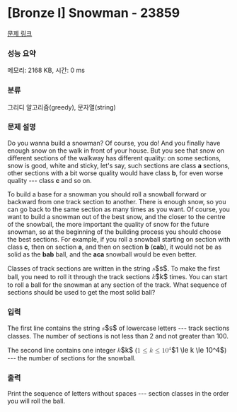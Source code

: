 # [Bronze I] Snowman - 23859 

[문제 링크](https://www.acmicpc.net/problem/23859) 

### 성능 요약

메모리: 2168 KB, 시간: 0 ms

### 분류

그리디 알고리즘(greedy), 문자열(string)

### 문제 설명

<p>Do you wanna build a snowman? Of course, you do! And you finally have enough snow on the walk in front of your house. But you see that snow on different sections of the walkway has different quality: on some sections, snow is good, white and sticky, let's say, such sections are class <strong>a</strong> sections, other sections with a bit worse quality would have class <strong>b</strong>, for even worse quality --- class <strong>c</strong> and so on.</p>

<p>To build a base for a snowman you should roll a snowball forward or backward from one track section to another. There is enough snow, so you can go back to the same section as many times as you want.  Of course, you want to build a snowman out of the best snow, and the closer to the centre of the snowball, the more important the quality of snow for the future snowman, so at the beginning of the building process you should choose the best sections. For example, if you roll a snowball starting on section with class <strong>c</strong>, then on section <strong>a</strong>, and then on section <strong>b</strong> (<strong>cab</strong>), it would not be as solid as the <strong>bab</strong> ball, and the <strong>aca</strong> snowball would be even better.</p>

<p>Classes of track sections are written in the string <mjx-container class="MathJax" jax="CHTML" style="font-size: 109%; position: relative;"><mjx-math class="MJX-TEX" aria-hidden="true"><mjx-mi class="mjx-i"><mjx-c class="mjx-c1D460 TEX-I"></mjx-c></mjx-mi></mjx-math><mjx-assistive-mml unselectable="on" display="inline"><math xmlns="http://www.w3.org/1998/Math/MathML"><mi>s</mi></math></mjx-assistive-mml><span aria-hidden="true" class="no-mathjax mjx-copytext">$s$</span></mjx-container>. To make the first ball, you need to roll it through the track sections <mjx-container class="MathJax" jax="CHTML" style="font-size: 109%; position: relative;"><mjx-math class="MJX-TEX" aria-hidden="true"><mjx-mi class="mjx-i"><mjx-c class="mjx-c1D458 TEX-I"></mjx-c></mjx-mi></mjx-math><mjx-assistive-mml unselectable="on" display="inline"><math xmlns="http://www.w3.org/1998/Math/MathML"><mi>k</mi></math></mjx-assistive-mml><span aria-hidden="true" class="no-mathjax mjx-copytext">$k$</span></mjx-container> times. You can start to roll a ball for the snowman at any section of the track. What sequence of sections should be used to get the most solid ball?</p>

### 입력 

 <p>The first line contains the string <mjx-container class="MathJax" jax="CHTML" style="font-size: 109%; position: relative;"><mjx-math class="MJX-TEX" aria-hidden="true"><mjx-mi class="mjx-i"><mjx-c class="mjx-c1D460 TEX-I"></mjx-c></mjx-mi></mjx-math><mjx-assistive-mml unselectable="on" display="inline"><math xmlns="http://www.w3.org/1998/Math/MathML"><mi>s</mi></math></mjx-assistive-mml><span aria-hidden="true" class="no-mathjax mjx-copytext">$s$</span></mjx-container> of lowercase letters --- track sections classes. The number of sections is not less than 2 and not greater than 100.</p>

<p>The second line contains one integer <mjx-container class="MathJax" jax="CHTML" style="font-size: 109%; position: relative;"><mjx-math class="MJX-TEX" aria-hidden="true"><mjx-mi class="mjx-i"><mjx-c class="mjx-c1D458 TEX-I"></mjx-c></mjx-mi></mjx-math><mjx-assistive-mml unselectable="on" display="inline"><math xmlns="http://www.w3.org/1998/Math/MathML"><mi>k</mi></math></mjx-assistive-mml><span aria-hidden="true" class="no-mathjax mjx-copytext">$k$</span></mjx-container> (<mjx-container class="MathJax" jax="CHTML" style="font-size: 109%; position: relative;"><mjx-math class="MJX-TEX" aria-hidden="true"><mjx-mn class="mjx-n"><mjx-c class="mjx-c31"></mjx-c></mjx-mn><mjx-mo class="mjx-n" space="4"><mjx-c class="mjx-c2264"></mjx-c></mjx-mo><mjx-mi class="mjx-i" space="4"><mjx-c class="mjx-c1D458 TEX-I"></mjx-c></mjx-mi><mjx-mo class="mjx-n" space="4"><mjx-c class="mjx-c2264"></mjx-c></mjx-mo><mjx-msup space="4"><mjx-mn class="mjx-n"><mjx-c class="mjx-c31"></mjx-c><mjx-c class="mjx-c30"></mjx-c></mjx-mn><mjx-script style="vertical-align: 0.393em;"><mjx-mn class="mjx-n" size="s"><mjx-c class="mjx-c34"></mjx-c></mjx-mn></mjx-script></mjx-msup></mjx-math><mjx-assistive-mml unselectable="on" display="inline"><math xmlns="http://www.w3.org/1998/Math/MathML"><mn>1</mn><mo>≤</mo><mi>k</mi><mo>≤</mo><msup><mn>10</mn><mn>4</mn></msup></math></mjx-assistive-mml><span aria-hidden="true" class="no-mathjax mjx-copytext">$1 \le k \le 10^4$</span></mjx-container>) --- the number of sections for the snowball. </p>

### 출력 

 <p>Print the sequence of letters without spaces --- section classes in the order you will roll the ball.</p>

